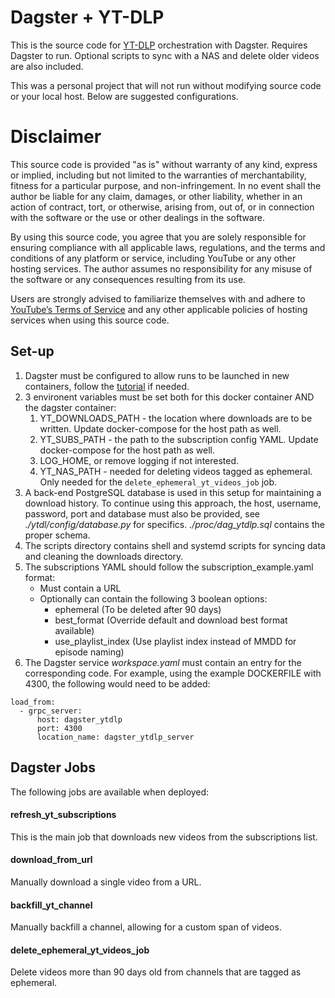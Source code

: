 # Dagster + YT-DLP

This is the source code for [YT-DLP](https://github.com/YT-DLP/YT-DLP) orchestration with Dagster. Requires Dagster to run. Optional scripts to sync with a NAS and delete older videos are also included.

This was a personal project that will not run without modifying source code or your local host. Below are suggested configurations.

# Disclaimer

This source code is provided "as is" without warranty of any kind, express or implied, including but not limited to the warranties of merchantability, fitness for a particular purpose, and non-infringement. In no event shall the author be liable for any claim, damages, or other liability, whether in an action of contract, tort, or otherwise, arising from, out of, or in connection with the software or the use or other dealings in the software.

By using this source code, you agree that you are solely responsible for ensuring compliance with all applicable laws, regulations, and the terms and conditions of any platform or service, including YouTube or any other hosting services. The author assumes no responsibility for any misuse of the software or any consequences resulting from its use.

Users are strongly advised to familiarize themselves with and adhere to [YouTube’s Terms of Service](https://www.youtube.com/t/terms) and any other applicable policies of hosting services when using this source code.

## Set-up

1. Dagster must be configured to allow runs to be launched in new containers, follow the [tutorial](https://docs.dagster.io/deployment/guides/docker#launching-runs-in-containers) if needed.
1. 3 environent variables must be set both for this docker container AND the dagster container:
    1. YT_DOWNLOADS_PATH - the location where downloads are to be written. Update docker-compose for the host path as well.
    1. YT_SUBS_PATH - the path to the subscription config YAML. Update docker-compose for the host path as well.
    1. LOG_HOME, or remove logging if not interested.
    1. YT_NAS_PATH - needed for deleting videos tagged as ephemeral. Only needed for the `delete_ephemeral_yt_videos_job` job.
1. A back-end PostgreSQL database is used in this setup for maintaining a download history. To continue using this approach, the host, username, password, port and database must also be provided, see *./ytdl/config/database.py* for specifics. *./proc/dag_ytdlp.sql* contains the proper schema.
1. The scripts directory contains shell and systemd scripts for syncing data and cleaning the downloads directory.
1. The subscriptions YAML should follow the subscription_example.yaml format:
    - Must contain a URL
    - Optionally can contain the following 3 boolean options:
        - ephemeral (To be deleted after 90 days)
        - best_format (Override default and download best format available)
        - use_playlist_index (Use playlist index instead of MMDD for episode naming)
1. The Dagster service *workspace.yaml* must contain an entry for the corresponding code. For example, using the example DOCKERFILE with 4300, the following would need to be added:

```
load_from:
  - grpc_server:
      host: dagster_ytdlp
      port: 4300
      location_name: dagster_ytdlp_server
```

## Dagster Jobs

The following jobs are available when deployed:

#### refresh_yt_subscriptions

This is the main job that downloads new videos from the subscriptions list.

#### download_from_url

Manually download a single video from a URL.

#### backfill_yt_channel

Manually backfill a channel, allowing for a custom span of videos.

#### delete_ephemeral_yt_videos_job

Delete videos more than 90 days old from channels that are tagged as ephemeral.
